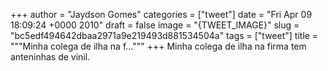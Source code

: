 
+++
author = "Jaydson Gomes"
categories = ["tweet"]
date = "Fri Apr 09 18:09:24 +0000 2010"
draft = false
image = "{TWEET_IMAGE}"
slug = "bc5edf494642dbaa2971a9e219493d881534504a"
tags = ["tweet"]
title = """Minha colega de ilha na f..."""
+++
Minha colega de ilha na firma tem anteninhas de vinil.

